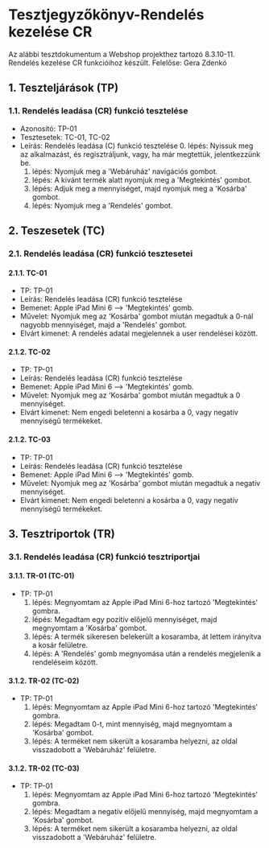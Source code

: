 # Tesztjegyzőkönyv-Rendelés kezelése CR

Az alábbi tesztdokumentum a Webshop projekthez tartozó 8.3.10-11. Rendelés kezelése CR funkcióihoz készült. Felelőse: Gera Zdenkó 



## 1. Teszteljárások (TP)

### 1.1. Rendelés leadása (CR) funkció tesztelése 
- Azonosító: TP-01
- Tesztesetek: TC-01, TC-02
- Leírás: Rendelés leadása (C) funkció tesztelése
    0. lépés: Nyissuk meg az alkalmazást, és regisztráljunk, vagy, ha már megtettük, jelentkezzünk be.
    1. lépés: Nyomjuk meg a 'Webáruház' navigációs gombot.
    2. lépés: A kivánt termék alatt nyomjuk meg a 'Megtekintés' gombot.
    3. lépés: Adjuk meg a mennyiséget, majd nyomjuk meg a 'Kosárba' gombot.
    4. lépés: Nyomjuk meg a 'Rendelés' gombot.

## 2. Teszesetek (TC)

### 2.1. Rendelés leadása (CR) funkció tesztesetei

#### 2.1.1. TC-01
- TP: TP-01
- Leírás: Rendelés leadása (CR) funkció tesztelése 
- Bemenet: Apple iPad Mini 6 --> 'Megtekintés' gomb.
- Művelet: Nyomjuk meg az 'Kosárba' gombot miután megadtuk a 0-nál nagyobb mennyiséget, majd a 'Rendelés' gombot.
- Elvárt kimenet: A rendelés adatai megjelennek a user rendelései között.

#### 2.1.2. TC-02
- TP: TP-01
- Leírás: Rendelés leadása (CR) funkció tesztelése 
- Bemenet: Apple iPad Mini 6 --> 'Megtekintés' gomb.
- Művelet: Nyomjuk meg az 'Kosárba' gombot miután megadtuk a 0 mennyiséget.
- Elvárt kimenet: Nem engedi beletenni a kosárba a 0, vagy negatív mennyiségű termékeket.

#### 2.1.2. TC-03
- TP: TP-01
- Leírás: Rendelés leadása (CR) funkció tesztelése 
- Bemenet: Apple iPad Mini 6 --> 'Megtekintés' gomb.
- Művelet: Nyomjuk meg az 'Kosárba' gombot miután megadtuk a negatív mennyiséget.
- Elvárt kimenet: Nem engedi beletenni a kosárba a 0, vagy negatív mennyiségű termékeket.

## 3. Tesztriportok (TR)

### 3.1. Rendelés leadása (CR) funkció tesztriportjai

#### 3.1.1. TR-01 (TC-01)
- TP: TP-01
    1. lépés: Megnyomtam az Apple iPad Mini 6-hoz tartozó 'Megtekintés' gombra.
    2. lépés: Megadtam egy pozitív előjelű mennyiséget, majd megnyomtam a 'Kosárba' gombot.
    3. lépés: A termék sikeresen belekerült a kosaramba, át lettem irányítva a kosár felületre.
    4. lépés: A 'Rendelés' gomb megnyomása után a rendelés megjelenik a rendeléseim között.
    

#### 3.1.2. TR-02 (TC-02)
- TP: TP-01
    1. lépés: Megnyomtam az Apple iPad Mini 6-hoz tartozó 'Megtekintés' gombra.
    2. lépés: Megadtam 0-t, mint mennyiség, majd megnyomtam a 'Kosárba' gombot.
    3. lépés: A terméket nem sikerült a kosaramba helyezni, az oldal visszadobott a 'Webáruház' felületre.


#### 3.1.2. TR-02 (TC-03)
- TP: TP-01
    1. lépés: Megnyomtam az Apple iPad Mini 6-hoz tartozó 'Megtekintés' gombra.
    2. lépés: Megadtam a negatív előjelű mennyiség, majd megnyomtam a 'Kosárba' gombot.
    3. lépés: A terméket nem sikerült a kosaramba helyezni, az oldal visszadobott a 'Webáruház' felületre.